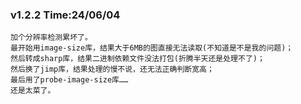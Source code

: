 ### v1.2.2  Time:24/06/04
    加个分辨率检测累坏了。
    最开始用image-size库，结果大于6MB的图直接无法读取(不知道是不是我的问题)；
    然后转成sharp库，结果二进制依赖文件没法打包(折腾半天还是处理不了)；
    然后换了jimp库，结果处理的慢不说，还无法正确判断宽高；
    最后用了probe-image-size库……
    还是太菜了。